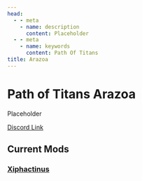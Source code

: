 ```yaml
---
head:
  - - meta
    - name: description
      content: Placeholder
  - - meta
    - name: keywords
      content: Path Of Titans
title: Arazoa
---
```


# Path of Titans Arazoa

Placeholder

[Discord Link](#)

## Current Mods

### [Xiphactinus](./Path-of-Titans-ArazoaXiph)
